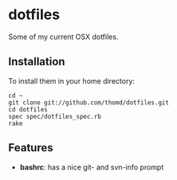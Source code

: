 dotfiles
========

Some of my current OSX dotfiles.


Installation
------------

To install them in your home directory:

    cd ~
    git clone git://github.com/thomd/dotfiles.git
    cd dotfiles
    spec spec/dotfiles_spec.rb
    rake


Features
--------

* __bashrc__: has a nice git- and svn-info prompt



